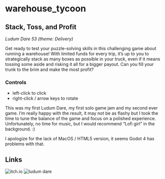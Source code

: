 # warehouse_tycoon
## Stack, Toss, and Profit
*Ludum Dare 53 (theme: Delivery)*

Get ready to test your puzzle-solving skills in this challenging game about running a warehouse! With limited funds for every trip, it’s up to you to strategically stack as many boxes as possible in your truck, even if it means tossing some aside and risking it all for a bigger payout. Can you fill your trunk to the brim and make the most profit?
### Controls
* left-click to click
* right-click / arrow keys to rotate

This was my first Ludum Dare, my first solo game jam and my second ever game. I’m really happy with the result, it may not be as flashy but I took the time to tune the balance of the game and focus on a polished experience. Unfortunately, no time for music, but I would recommend “Lofi girl” in the background. :)

I apologize for the lack of MacOS / HTML5 version, it seems Godot 4 has problems with that.

## Links
![itch.io](https://fatnose.itch.io/warehouse-tycoon)
![ludum dare](https://ldjam.com/events/ludum-dare/53/warehouse-tycoon)